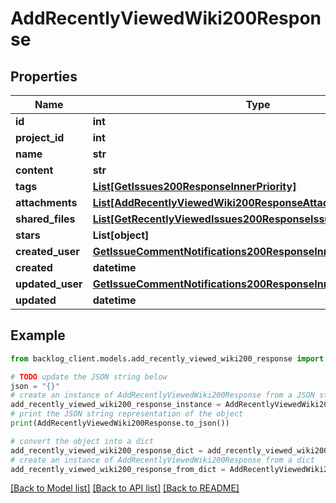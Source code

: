 # AddRecentlyViewedWiki200Response


## Properties

Name | Type | Description | Notes
------------ | ------------- | ------------- | -------------
**id** | **int** |  | [optional] 
**project_id** | **int** |  | [optional] 
**name** | **str** |  | [optional] 
**content** | **str** |  | [optional] 
**tags** | [**List[GetIssues200ResponseInnerPriority]**](GetIssues200ResponseInnerPriority.md) |  | [optional] 
**attachments** | [**List[AddRecentlyViewedWiki200ResponseAttachmentsInner]**](AddRecentlyViewedWiki200ResponseAttachmentsInner.md) |  | [optional] 
**shared_files** | [**List[GetRecentlyViewedIssues200ResponseIssueSharedFilesInner]**](GetRecentlyViewedIssues200ResponseIssueSharedFilesInner.md) |  | [optional] 
**stars** | **List[object]** |  | [optional] 
**created_user** | [**GetIssueCommentNotifications200ResponseInnerUser**](GetIssueCommentNotifications200ResponseInnerUser.md) |  | [optional] 
**created** | **datetime** |  | [optional] 
**updated_user** | [**GetIssueCommentNotifications200ResponseInnerUser**](GetIssueCommentNotifications200ResponseInnerUser.md) |  | [optional] 
**updated** | **datetime** |  | [optional] 

## Example

```python
from backlog_client.models.add_recently_viewed_wiki200_response import AddRecentlyViewedWiki200Response

# TODO update the JSON string below
json = "{}"
# create an instance of AddRecentlyViewedWiki200Response from a JSON string
add_recently_viewed_wiki200_response_instance = AddRecentlyViewedWiki200Response.from_json(json)
# print the JSON string representation of the object
print(AddRecentlyViewedWiki200Response.to_json())

# convert the object into a dict
add_recently_viewed_wiki200_response_dict = add_recently_viewed_wiki200_response_instance.to_dict()
# create an instance of AddRecentlyViewedWiki200Response from a dict
add_recently_viewed_wiki200_response_from_dict = AddRecentlyViewedWiki200Response.from_dict(add_recently_viewed_wiki200_response_dict)
```
[[Back to Model list]](../README.md#documentation-for-models) [[Back to API list]](../README.md#documentation-for-api-endpoints) [[Back to README]](../README.md)


